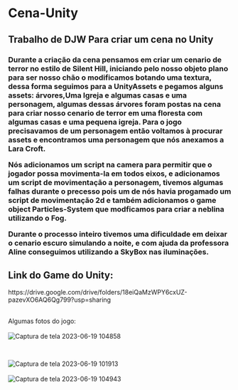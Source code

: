 # Cena-Unity
<h2>Trabalho de DJW Para criar um cena no Unity</h2>

 <h3>Durante a criação da cena pensamos em criar um cenario de terror no estilo de Silent Hill, iniciando pelo nosso objeto plano para ser nosso chão o modificamos botando uma textura,
dessa forma seguimos para a UnityAssets e pegamos alguns assets: árvores,Uma Igreja e algumas casas e uma personagem, algumas dessas árvores foram postas na cena para criar nosso cenario de terror em uma floresta com algumas casas e uma pequena igreja. Para o jogo precisavamos de um personagem então voltamos à procurar assets e encontramos uma personagem que nós anexamos a Lara Croft.
<br>
  
 Nós adicionamos um script na camera para permitir que o jogador possa movimenta-la em todos eixos, e adicionamos um script de movimentação a personagem, tivemos algumas falhas durante o precesso pois um de nós havia progamado um script de movimentação 2d e também adicionamos o game object Particles-System que modficamos para criar a neblina utilizando o Fog.

 Durante o processo inteiro tivemos uma dificuldade em deixar o cenario escuro simulando a noite, e com ajuda da professora Aline conseguimos utilizando a SkyBox nas iluminações.<h3>

 <H2>Link do Game do Unity:</H2>
https://drive.google.com/drive/folders/18eiQaMzWPY6cxUZ-pazevXO6AQ6Qg799?usp=sharing

 <br>
 <br>

 Algumas fotos do jogo: 
 <br>
 <br>
 ![Captura de tela 2023-06-19 104858](https://github.com/BryanHGRoc/Cena-Unity/assets/127855127/82f7f4ab-e486-44e1-861a-5ecefe5a398f)

 <br>
 
![Captura de tela 2023-06-19 101913](https://github.com/BryanHGRoc/Cena-Unity/assets/127855127/b1b7b053-d581-4ab4-ba51-6785edfaf69e)
<br>
<br>
![Captura de tela 2023-06-19 104943](https://github.com/BryanHGRoc/Cena-Unity/assets/127855127/1e479bef-cd1d-4d1e-8f10-b72a2cdca743)
<br>


